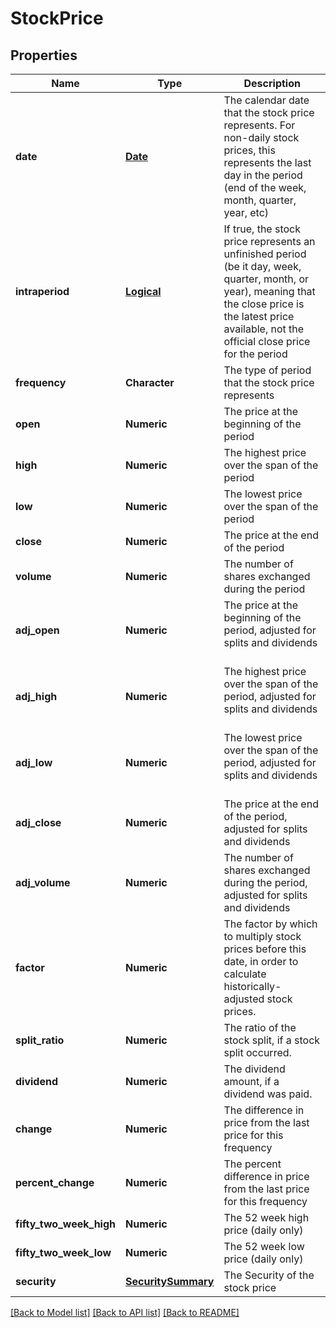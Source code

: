 # StockPrice

[//]: # (CLASS:IntrinioSDK::StockPrice)

[//]: # (KIND:object)

## Properties

[//]: # (START_DEFINITION)

Name | Type | Description
------------ | ------------- | -------------
**date** | [**Date**](Date.md) | The calendar date that the stock price represents. For non-daily stock prices, this represents the last day in the period (end of the week, month, quarter, year, etc) &nbsp;
**intraperiod** | [**Logical**](Logical.md) | If true, the stock price represents an unfinished period (be it day, week, quarter, month, or year), meaning that the close price is the latest price available, not the official close price for the period &nbsp;
**frequency** | **Character** | The type of period that the stock price represents &nbsp;
**open** | **Numeric** | The price at the beginning of the period &nbsp;
**high** | **Numeric** | The highest price over the span of the period &nbsp;
**low** | **Numeric** | The lowest price over the span of the period &nbsp;
**close** | **Numeric** | The price at the end of the period &nbsp;
**volume** | **Numeric** | The number of shares exchanged during the period &nbsp;
**adj_open** | **Numeric** | The price at the beginning of the period, adjusted for splits and dividends &nbsp;
**adj_high** | **Numeric** | The highest price over the span of the period, adjusted for splits and dividends &nbsp;
**adj_low** | **Numeric** | The lowest price over the span of the period, adjusted for splits and dividends &nbsp;
**adj_close** | **Numeric** | The price at the end of the period, adjusted for splits and dividends &nbsp;
**adj_volume** | **Numeric** | The number of shares exchanged during the period, adjusted for splits and dividends &nbsp;
**factor** | **Numeric** | The factor by which to multiply stock prices before this date, in order to calculate historically-adjusted stock prices. &nbsp;
**split_ratio** | **Numeric** | The ratio of the stock split, if a stock split occurred. &nbsp;
**dividend** | **Numeric** | The dividend amount, if a dividend was paid. &nbsp;
**change** | **Numeric** | The difference in price from the last price for this frequency &nbsp;
**percent_change** | **Numeric** | The percent difference in price from the last price for this frequency &nbsp;
**fifty_two_week_high** | **Numeric** | The 52 week high price (daily only) &nbsp;
**fifty_two_week_low** | **Numeric** | The 52 week low price (daily only) &nbsp;
**security** | [**SecuritySummary**](SecuritySummary.md) | The Security of the stock price &nbsp;

[//]: # (END_DEFINITION)


[//]: # (CONTAINED_CLASS:IntrinioSDK::Date)


[//]: # (CONTAINED_CLASS:IntrinioSDK::Logical)


[//]: # (CONTAINED_CLASS:IntrinioSDK::SecuritySummary)


[[Back to Model list]](../README.md#documentation-for-models) [[Back to API list]](../README.md#documentation-for-api-endpoints) [[Back to README]](../README.md)


